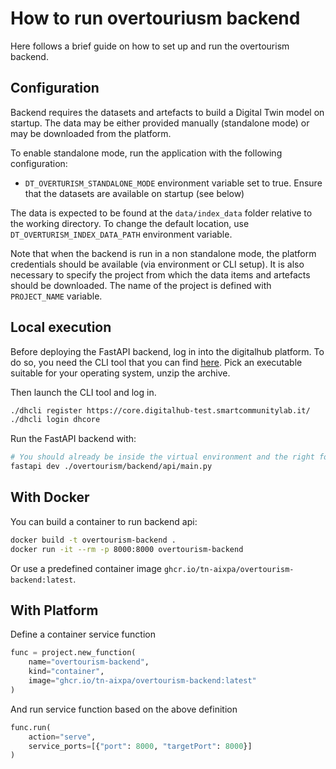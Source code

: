 # How to run overtouriusm backend

Here follows a brief guide on how to set up and run the overtourism backend.

## Configuration

Backend requires the datasets and artefacts to build a Digital Twin model on startup.
The data may be either provided manually (standalone mode) or may be downloaded from the platform. 

To enable standalone mode, run the application with the following configuration:

- `DT_OVERTURISM_STANDALONE_MODE` environment variable set to true. Ensure that the datasets are available on startup (see below)

The data is expected to be found at the `data/index_data` folder relative to the working directory. To change the default location,
use `DT_OVERTURISM_INDEX_DATA_PATH` environment variable.

Note that when the backend is run in a non standalone mode, the platform credentials should be available (via environment or CLI setup). It is also
necessary to specify the project from which the data items and artefacts should be downloaded. The name of the project is defined with
`PROJECT_NAME` variable.


## Local execution

Before deploying the FastAPI backend, log in into the digitalhub platform. To do so, you need the CLI tool that you can find [here](https://github.com/scc-digitalhub/digitalhub-cli/releases). Pick an executable suitable for your operating system, unzip the archive.

Then launch the CLI tool and log in.

```bash
./dhcli register https://core.digitalhub-test.smartcommunitylab.it/
./dhcli login dhcore
```

Run the FastAPI backend with:

```bash
# You should already be inside the virtual environment and the right folder
fastapi dev ./overtourism/backend/api/main.py
```

## With Docker

You can build a container to run backend api:

```bash
docker build -t overtourism-backend .
docker run -it --rm -p 8000:8000 overtourism-backend
```

Or use a predefined container image `ghcr.io/tn-aixpa/overtourism-backend:latest`.

## With Platform

Define a container service function

```python
func = project.new_function(
    name="overtourism-backend",
    kind="container",
    image="ghcr.io/tn-aixpa/overtourism-backend:latest"
)
```

And run service function based on the above definition

```python
func.run(
    action="serve",
    service_ports=[{"port": 8000, "targetPort": 8000}]
)
```

